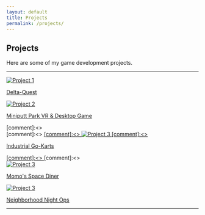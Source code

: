 ```yaml
---
layout: default
title: Projects
permalink: /projects/
---
```


## Projects
Here are some of my game development projects.

---

<div class="project-grid">
    <div class="project">
        <a href="{{ site.baseurl }}/projects/Delta-Quest">
            <img src="{{ site.baseurl }}/assets/images/project1_4.jpg" alt="Project 1">
            <p>Delta-Quest</p>
        </a>
    </div>
    <div class="project">
        <a href="{{ site.baseurl }}/projects/MiniPutt">
            <img src="{{ site.baseurl }}/assets/images/project2.jpg" alt="Project 2">
            <p>Miniputt Park VR & Desktop Game</p>
        </a>
    </div>
 [comment]:<>       <div class="project">
  [comment]:<>      <a href="{{ site.baseurl }}/projects/Industrial-Go-Karts">
  [comment]:<>          <img src="{{ site.baseurl }}/assets/images/project3.jpg" alt="Project 3">
  [comment]:<>          <p>Industrial Go-Karts</p>
  [comment]:<>      </a>
  [comment]:<>        </div>
    <div class="project">
        <a href="{{ site.baseurl }}/projects/Space-Diner">
            <img src="{{ site.baseurl }}/assets/images/Momo.png" alt="Project 3">
            <p>Momo's Space Diner</p>
        </a>
    </div>
        <div class="project">
        <a href="{{ site.baseurl }}/projects/Night-Ops">
            <img src="{{ site.baseurl }}/assets/images/NightOps_1.jpg" alt="Project 3">
            <p>Neighborhood Night Ops</p>
        </a>
    </div>
</div>



---